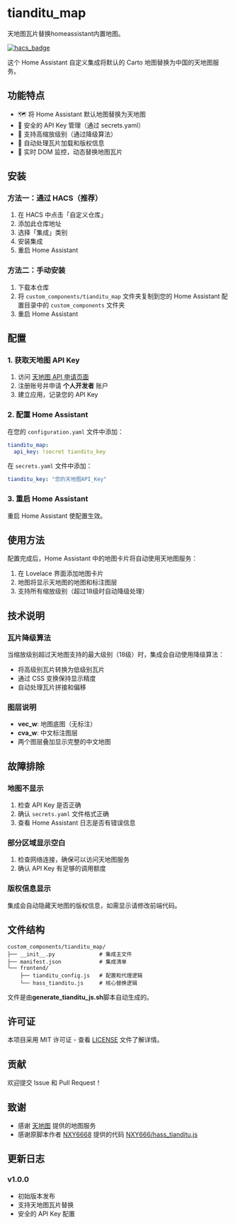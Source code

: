 # tianditu_map
天地图瓦片替换homeassistant内置地图。

[![hacs_badge](https://img.shields.io/badge/HACS-Custom-orange.svg)](https://github.com/hacs/integration)

这个 Home Assistant 自定义集成将默认的 Carto 地图替换为中国的天地图服务。

## 功能特点

- 🗺️ 将 Home Assistant 默认地图替换为天地图
- 🔐 安全的 API Key 管理（通过 secrets.yaml）
- 🚀 支持高缩放级别（通过降级算法）
- 🎯 自动处理瓦片加载和版权信息
- 🔄 实时 DOM 监控，动态替换地图瓦片

## 安装

### 方法一：通过 HACS（推荐）

1. 在 HACS 中点击「自定义仓库」
2. 添加此仓库地址
3. 选择「集成」类别
4. 安装集成
5. 重启 Home Assistant

### 方法二：手动安装

1. 下载本仓库
2. 将 `custom_components/tianditu_map` 文件夹复制到您的 Home Assistant 配置目录中的 `custom_components` 文件夹
3. 重启 Home Assistant

## 配置

### 1. 获取天地图 API Key

1. 访问 [天地图 API 申请页面](http://lbs.tianditu.gov.cn/home.html)
2. 注册账号并申请 **个人开发者** 账户
3. 建立应用，记录您的 API Key

### 2. 配置 Home Assistant

在您的 `configuration.yaml` 文件中添加：

```yaml
tianditu_map:
  api_key: !secret tianditu_key
```

在 `secrets.yaml` 文件中添加：

```yaml
tianditu_key: "您的天地图API_Key"
```

### 3. 重启 Home Assistant

重启 Home Assistant 使配置生效。

## 使用方法

配置完成后，Home Assistant 中的地图卡片将自动使用天地图服务：

1. 在 Lovelace 界面添加地图卡片
2. 地图将显示天地图的地图和标注图层
3. 支持所有缩放级别（超过18级时自动降级处理）

## 技术说明

### 瓦片降级算法

当缩放级别超过天地图支持的最大级别（18级）时，集成会自动使用降级算法：
- 将高级别瓦片转换为低级别瓦片
- 通过 CSS 变换保持显示精度
- 自动处理瓦片拼接和偏移

### 图层说明

- **vec_w**: 地图底图（无标注）
- **cva_w**: 中文标注图层
- 两个图层叠加显示完整的中文地图

## 故障排除

### 地图不显示

1. 检查 API Key 是否正确
2. 确认 `secrets.yaml` 文件格式正确
3. 查看 Home Assistant 日志是否有错误信息

### 部分区域显示空白

1. 检查网络连接，确保可以访问天地图服务
2. 确认 API Key 有足够的调用额度

### 版权信息显示

集成会自动隐藏天地图的版权信息，如需显示请修改前端代码。

## 文件结构

```
custom_components/tianditu_map/
├── __init__.py              # 集成主文件
├── manifest.json            # 集成清单
└── frontend/
    ├── tianditu_config.js   # 配置和代理逻辑
    └── hass_tianditu.js     # 核心替换逻辑
```
文件是由**generate_tianditu_js.sh**脚本自动生成的。
## 许可证

本项目采用 MIT 许可证 - 查看 [LICENSE](LICENSE) 文件了解详情。

## 贡献

欢迎提交 Issue 和 Pull Request！

## 致谢

- 感谢 [天地图](http://www.tianditu.gov.cn/) 提供的地图服务
- 感谢原脚本作者 [NXY6668](https://gist.github.com/NXY666) 提供的代码 [NXY666/hass_tianditu.js](https://gist.github.com/NXY666/47104ba68473b338da61c7e59bcf8bcf)



## 更新日志

### v1.0.0
- 初始版本发布
- 支持天地图瓦片替换
- 安全的 API Key 配置
